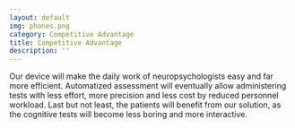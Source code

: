 ```yaml
---
layout: default
img: phones.png
category: Competitive Advantage
title: Competitive Advantage
description: ''
---
```


Our device will make the daily work of neuropsychologists easy and far more efficient. Automatized assessment will eventually allow administering tests with less effort, more precision and less cost by reduced personnel workload. Last but not least, the patients will benefit from our solution, as the cognitive tests will become less boring and more interactive.

